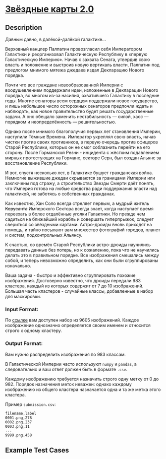# [Звёздные карты 2.0](link)

## Description

Давным давно, в далёкой-далёкой галактике...

Верховный канцлер Палпатин провозгласил себя Императором Галактики и реорганизовал Галактическую Республику в «первую Галактическую Империю». Начав с захвата Сената, утвердив свою власть и положение и выстроив новую вертикаль власти, Палпатин под предлогом мнимого мятежа джедаев издал Декларацию Нового порядка. 

Почти что все граждане новообразованной Империи с воодушевлением поддержали идеи, изложенные в Декларации Нового порядка, во многом из-за насилия, охватившего Галактику в последние годы. Многие сенаторы всем сердцем поддержали новое государство, и лишь небольшое число осторожных сенаторов предпочли ждать и наблюдать, как новое правительство будет решать государственные задачи. А оно обещало заменить нестабильность — силой, хаос — порядком и неопределённость — решительностью.

Однако после мнимого благополучия первых лет становления Империи, наступили Тёмные Времена. Император укреплял свою власть, начав чистки против своих противников, в первую очередь против офицеров Старой Республики, которых он не смог соблазнить перейти на его сторону. После Горманской Резни - инцидента с жёстким подавлением мирных протестующих на Гормане, секторе Серн, был создан Альянс за восстановление Республики.

И вот, спустя несколько лет, в Галактике бушует гражданская война. Немногие выжившие джедаи скрываются за границами Империи или заключены под стражу, а строительство Звезды Смерти даёт понять, что Империя готова на любые средства ради поддержания власти над галактикой, не заботясь о собственных гражданах.

Как известно, Хан Соло всегда стреляет первым, а мудрый житель ~~Корусанта~~ Имперского Сектора всегда знает, когда наступает время переехать в более отдалённые уголки Галактики. Но прежде чем садиться на ближайший корабль и совершать гиперпрыжок, следует свериться со звёздными картами. Астро-дроиды вновь приходят на помощь, и тайно посылают вам множество фотографий городов, планет и систем, подконтрольных Альянсу. 

К счастью, со времён Старой Республики астро-дроиды научились передавать данные без потерь, но к сожалению, пока что не научились делать это в правильном порядке. Все изображения смешались между собой, и теперь невозможно определить, как они были сгруппированы изначально. 

Ваша задача - быстро и эффективно сгруппировать похожие изображения. Достоверно известно, что дроиды передали 983 кластера, каждый из которых содержит от 7 до 10 изображений. Большая часть кластеров - случайные классы, добавленные в набор для маскировки.
### Input Format:

По [ссылке](https://disk.yandex.ru/d/Hu-um0ASI6eAUg) вам доступен набор из 9605 изображений. Каждое изображение однозначно определяется своим именем и относится строго к одному кластеру.

### Output Format:

Вам нужно распределить изображения по 983 классам. 

В Галактической Империи часто используют ```numpy``` и ```pandas```, а следовательно и ваш ответ должен быть в формате ```.csv```.

Каждому изображению требуется назначить строго одну метку от 0 до 982. Порядок назначения меток неважен: однако каждому изображению из общего кластера назначается одна и та же метка этого кластера. 

Пример ```submission.csv```:

```
filename,label
0001.png,278
0002.png,237
0003.png,11
...
9999.png,458
```

## Example Test Cases

